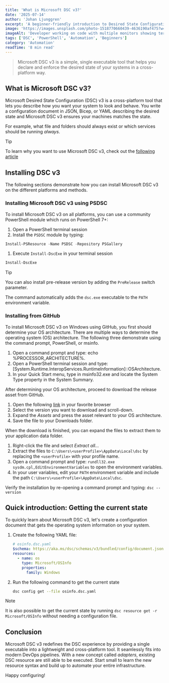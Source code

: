```yaml
---
title: 'What is Microsoft DSC v3?'
date: '2025-07-14'
author: 'Johan Ljunggren'
excerpt: 'A beginner-friendly introduction to Desired State Configuration version 3 and how to use it across Windows, Linux, and macOS.'
image: 'https://images.unsplash.com/photo-1518770660439-4636190af475?w=800&h=600&fit=crop&crop=center'
imageAlt: 'Developer working on code with multiple monitors showing terminal and configuration files'
tags: ['DSC', 'PowerShell', 'Automation', 'Beginners']
category: 'Automation'
readTime: '8 min read'
---
```


> Microsoft DSC v3 is a simple, single executable tool that helps you declare and enforce the desired state of your systems in a cross-platform way.

## What is Microsoft DSC v3?

Microsoft Desired State Configuration (DSC) v3 is a cross-platform tool that lets you describe how you want your system to look and behave. You write a configuration document in JSON, Bicep, or YAML describing the desired state and Microsoft DSC v3 ensures your machines matches the state.

For example, what file and folders should always exist or which services should be running _always_.

> [!TIP]
> To learn why you want to use Microsoft DSC v3, check out the [following article](demodscclass-your-first-class-based-dsc-v3-resource.md#why-use-class-based-resources)

## Installing DSC v3

The following sections demonstrate how you can install Microsoft DSC v3 on the different platforms and methods.

### Installing Microsoft DSC v3 using PSDSC

To install Microsoft DSC v3 on all platforms, you can use a community PowerShell module which runs on PowerShell 7+:

1. Open a PowerShell terminal session
1. Install the `PSDSC` module by typing:

```powershell
Install-PSResource -Name PSDSC -Repository PSGallery
```

1. Execute `Install-DscExe` in your terminal session

```powershell
Install-DscExe
```

> [!TIP]
> You can also install pre-release version by adding the `PreRelease` switch parameter.

The command automatically adds the `dsc.exe` executable to the `PATH` environment variable.

### Installing from GitHub

To install Microsoft DSC v3 on Windows using GitHub, you first should determine your OS architecture. There are multiple ways to determine the operating system (OS) architecture. The following three demonstrate using the command prompt, PowerShell, or msinfo.

1. Open a command prompt and type: echo %PROCESSOR_ARCHITECTURE%.
1. Open a PowerShell terminal session and type: [System.Runtime.InteropServices.RuntimeInformation]::OSArchitecture.
1. In your Quick Start menu, type in msinfo32.exe and locate the System Type property in the System Summary.

After determining your OS architecture, proceed to download the release asset from GitHub.

1. Open the following [link](https://github.com/PowerShell/DSC/releases/) in your favorite browser
1. Select the version you want to download and scroll-down.
1. Expand the _Assets_ and press the asset relevant to your OS architecture.
1. Save the file to your Downloads folder.

When the download is finished, you can expand the files to extract them to your application data folder.

1. Right-click the file and select _Extract all..._
1. Extract the files to `C:\Users\<userProfile>\AppData\Local\dsc` by replacing the `<userProfile>` with your profile name.
1. Open a command prompt and type: `rundll32.exe sysdm.cpl,EditEnvironmentVariables` to open the environment variables.
1. In your user variables, edit your `PATH` environment variable and include the path `C:\Users\<userProfile>\AppData\Local\dsc`.

Verify the installation by re-opening a command prompt and typing: `dsc --version`

## Quick introduction: Getting the current state

To quickly learn about Microsoft DSC v3, let's create a configuration document that gets the operating system information on your system.

1. Create the following YAML file:

   ```yaml
   # osinfo.dsc.yaml
   $schema: https://aka.ms/dsc/schemas/v3/bundled/config/document.json
   resources:
     - name: os
       type: Microsoft/OSInfo
       properties:
         family: Windows
   ```

1. Run the following command to get the current state

   ```bash
   dsc config get --file osinfo.dsc.yaml
   ```

> [!NOTE]
> It is also possible to get the current state by running `dsc resource get -r Microsoft/OSInfo`
> without needing a configuration file.

## Conclusion

Microsoft DSC v3 redefines the DSC experience by providing a single executable into a lightweight and cross-platform tool. It seamlessly fits into modern DevOps pipelines. With a new concept called _adapters_, existing DSC resource are still able to be executed. Start small to learn the new resource syntax and build up to automate your entire infrastructure.

Happy configuring!
